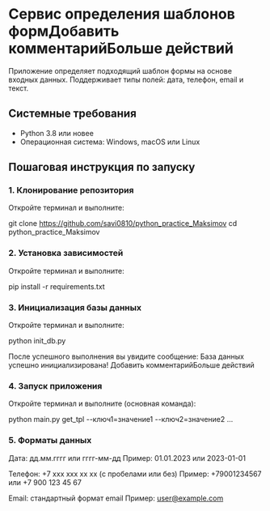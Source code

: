 # Сервис определения шаблонов формДобавить комментарийБольше действий

Приложение определяет подходящий шаблон формы на основе входных данных. Поддерживает типы полей: дата, телефон, email и текст.

## Системные требования
- Python 3.8 или новее
- Операционная система: Windows, macOS или Linux

## Пошаговая инструкция по запуску

### 1. Клонирование репозитория
Откройте терминал и выполните:

git clone https://github.com/savi0810/python_practice_Maksimov
cd python_practice_Maksimov

### 2. Установка зависимостей 
Откройте терминал и выполните:

pip install -r requirements.txt

### 3. Инициализация базы данных
Откройте терминал и выполните:

python init_db.py

После успешного выполнения вы увидите сообщение:
База данных успешно инициализирована!
Добавить комментарийБольше действий
### 4. Запуск приложения
Откройте терминал и выполните (основная команда):

python main.py get_tpl --ключ1=значение1 --ключ2=значение2 ...

### 5. Форматы данных

Дата: дд.мм.гггг или гггг-мм-дд
Пример: 01.01.2023 или 2023-01-01

Телефон: +7 xxx xxx xx xx (с пробелами или без)
Пример: +79001234567 или +7 900 123 45 67

Email: стандартный формат email
Пример: user@example.com
